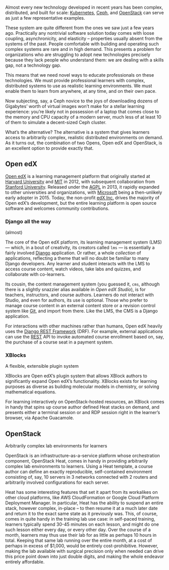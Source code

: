 <!-- Note -->
Almost every new technology developed in recent years has been
complex, distributed, and built for scale:
[Kubernetes](https://kubernetes.io/), [Ceph](https://ceph.com), and
[OpenStack](https://openstack.org/) can serve as just a few
representative examples.

These system are quite different from the ones we saw just a few years
ago. Practically any nontrivial software solution today comes with
loose coupling, asynchronicity, and elasticity – properties usually
absent from the systems of the past. People comfortable with building
and operating such complex systems are rare and in high demand.  This
presents a problem for organizations who are struggling to adopt new
technologies precisely because they lack people who understand them:
we are dealing with a skills gap, not a technology gap.

This means that we need novel ways to educate professionals on these
technologies. We must provide professional learners with complex,
distributed systems to use as realistic learning environments. We must
enable them to learn from anywhere, at any time, and on their own
pace. 

Now subjecting, say, a Ceph novice to the joys of downloading dozens
of Gigabytes’ worth of virtual images won’t make for a stellar
learning experience: you’re likely not in possession of a laptop that
comes close to the memory and CPU capacity of a modern server, much
less of at least 10 of them to simulate a decent-sized Ceph cluster.

What’s the alternative? The alternative is a system that gives
learners access to arbitrarily complex, realistic distributed
environments on demand. As it turns out, the combination of two Opens,
Open edX and OpenStack, is an excellent option to provide exactly
that.


## Open edX

<!-- Note --> 

[Open edX](https://open.edx.org/) is a learning management platform
that originally started at [Harvard
University](https://www.harvard.edu/) and [MIT](https://www.mit.edu/)
in 2012, with subsequent collaboration from [Stanford
University](https://www.stanford.edu/). Released under the
[AGPL](https://tldrlegal.com/license/gnu-affero-general-public-license-v3-(agpl-3.0))
in 2013, it rapidly expanded to other universities and organizations,
with [Microsoft](https://www.microsoft.com/) being a then-unlikely
early adopter in 2015. Today, the non-profit [edX
Inc.](https://www.edx.org/) drives the majority of Open edX’s
development, but the entire learning platform is open source software
and welcomes community contributions.


### Django all the way
(almost)

<!-- Note -->

The core of the Open edX platform, its learning management system
(LMS) — which, in a bout of creativity, its creators called `lms` — is
essentially a fairly involved [Django](https://www.djangoproject.com/)
application. Or rather, a whole _collection_ of applications,
reflecting a theme that will no doubt be familiar to many Django
developers. Any learner and student interacts with the LMS to access
course content, watch videos, take labs and quizzes, and collaborate
with co-learners.

Its cousin, the content management system (you guessed it, `cms`,
although there is a slightly snazzier alias available in _Open edX
Studio_), is for teachers, instructors, and course authors. Learners
do not interact with Studio, and even for authors, its use is
optional.  Those who prefer to manage course content in an external
content store or a revision control system like
[Git](https://git-scm.com/), and import from there. Like the LMS, the
CMS is a Django application.

For interactions with other machines rather than humans, Open edX
heavily uses the [Django REST
Framework](https://www.django-rest-framework.org/) (DRF). For example,
external applications can use the
[REST](https://en.wikipedia.org/wiki/Representational_state_transfer)
API to invoke automated course enrollment based on, say, the purchase
of a course seat in a payment system.


### XBlocks
A flexible, extensible plugin system

<!-- Note -->

XBlocks are Open edX’s plugin system that allows XBlock authors to
significantly expand Open edX’s functionality. XBlocks exists for
learning purposes as diverse as building molecular models in
chemistry, or solving mathematical equations.

For learning interactively on OpenStack-hosted resources, an XBlock
comes in handy that spins up course author defined Heat stacks on
demand, and presents either a terminal session or and RDP session
right in the learner’s browser, via Apache Guacamole.


## OpenStack
Arbitrarily complex lab environments for learners

<!-- Note -->

OpenStack is an infrastructure-as-a-service platform whose
orchestration component, OpenStack Heat, comes in handy in providing
arbitrarily complex lab environments to learners. Using a Heat
template, a course author can define an exactly reproducible,
self-contained environment consisting of, say, 10 servers in 3
networks connected with 2 routers and arbitrarily involved
configurations for each server.

Heat has some interesting features that set it apart from its
workalikes on other cloud platforms, like AWS CloudFormation or Google
Cloud Platform Deployment Manager. In particular, Heat has the ability
to suspend an entire stack, however complex, in-place – to then resume
it at a much later date and return it to the exact same state as it
previously was. This, of course, comes in quite handy in the training
lab use case: in self-paced training, learners typically spend 30-45
minutes on each lesson, and might do one such lesson either every day,
or every other day. Over the course of a month, learners may thus use
their lab for as little as perhaps 10 hours in total. Keeping that
same lab running over the entire month, at a cost of perhaps in excess
of $1,000, would be entirely cost-prohibitive. However, making the lab
available with surgical precision only when needed can drive this
price point down into just double digits, and making the whole
endeavor entirely affordable.

